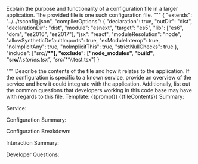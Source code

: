 Explain the purpose and functionality of a configuration file in a larger application.
The provided file is one such configuration file.
"""
{
  "extends": "../../tsconfig.json",
  "compilerOptions": {
    "declaration": true,
    "outDir": "dist",
    "declarationDir": "dist",
    "module": "esnext",
    "target": "es5",
    "lib": ["es6", "dom", "es2016", "es2017"],
    "jsx": "react",
    "moduleResolution": "node",
    "allowSyntheticDefaultImports": true,
    "esModuleInterop": true,
    "noImplicitAny": true,
    "noImplicitThis": true,
    "strictNullChecks": true
  },
  "include": ["src/**/*"],
  "exclude": ["node_modules", "build", "src/**/*.stories.tsx", "src/**/*.test.tsx"]
}

"""
Describe the contents of the file and how it relates to the application.
If the configuration is specific to a known service, provide an overview of the service and how it could integrate with the application.
Additionally, list out the common questions that developers working in this code base may have with regards to this file.
Template:
{{prompt}}
{{fileContents}}
Summary:
<brief overview of the file and all its major components>

Service:
<describe the service that this configuration file is for>

Configuration Summary:
<describe how this config is setup relative to the default settings>

Configuration Breakdown:
<list out each config paramter and its potentail effect on the application>

Interaction Summary:
<a summary of how the configration could interact with the rest of the application>

Developer Questions:
<a list of questions Developers working with this component may have the following questions when debugging or changing this file>